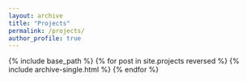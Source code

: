 ```yaml
---
layout: archive
title: "Projects"
permalink: /projects/
author_profile: true
---
```


{% include base_path %}
{% for post in site.projects reversed %}
  {% include archive-single.html %}
{% endfor %}
